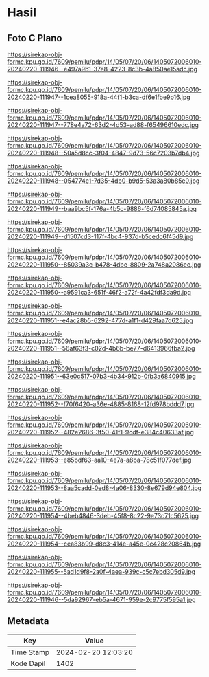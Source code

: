 # Hasil

## Foto C Plano

https://sirekap-obj-formc.kpu.go.id/7609/pemilu/pdpr/14/05/07/20/06/1405072006010-20240220-111946--e497a9b1-37e8-4223-8c3b-4a850ae15adc.jpg

https://sirekap-obj-formc.kpu.go.id/7609/pemilu/pdpr/14/05/07/20/06/1405072006010-20240220-111947--1cea8055-918a-44f1-b3ca-df6e1fbe9b16.jpg

https://sirekap-obj-formc.kpu.go.id/7609/pemilu/pdpr/14/05/07/20/06/1405072006010-20240220-111947--778e4a72-63d2-4d53-ad88-f65496610edc.jpg

https://sirekap-obj-formc.kpu.go.id/7609/pemilu/pdpr/14/05/07/20/06/1405072006010-20240220-111948--50a5d8cc-3f04-4847-9d73-56c7203b7db4.jpg

https://sirekap-obj-formc.kpu.go.id/7609/pemilu/pdpr/14/05/07/20/06/1405072006010-20240220-111948--054774e1-7d35-4db0-b9d5-53a3a80b85e0.jpg

https://sirekap-obj-formc.kpu.go.id/7609/pemilu/pdpr/14/05/07/20/06/1405072006010-20240220-111949--baa9bc5f-176a-4b5c-9886-f6d74085845a.jpg

https://sirekap-obj-formc.kpu.go.id/7609/pemilu/pdpr/14/05/07/20/06/1405072006010-20240220-111949--d1507cd3-117f-4bc4-937d-b5cedc6f45d9.jpg

https://sirekap-obj-formc.kpu.go.id/7609/pemilu/pdpr/14/05/07/20/06/1405072006010-20240220-111950--85039a3c-b478-4dbe-8809-2a748a2086ec.jpg

https://sirekap-obj-formc.kpu.go.id/7609/pemilu/pdpr/14/05/07/20/06/1405072006010-20240220-111950--a9591ca3-651f-46f2-a72f-4a42fdf3da9d.jpg

https://sirekap-obj-formc.kpu.go.id/7609/pemilu/pdpr/14/05/07/20/06/1405072006010-20240220-111951--e4ac28b5-6292-477d-a1f1-d429faa7d625.jpg

https://sirekap-obj-formc.kpu.go.id/7609/pemilu/pdpr/14/05/07/20/06/1405072006010-20240220-111951--56af63f3-c02d-4b6b-be77-d6413966fba2.jpg

https://sirekap-obj-formc.kpu.go.id/7609/pemilu/pdpr/14/05/07/20/06/1405072006010-20240220-111951--63e0c517-07b3-4b34-912b-0fb3a6840915.jpg

https://sirekap-obj-formc.kpu.go.id/7609/pemilu/pdpr/14/05/07/20/06/1405072006010-20240220-111952--f70f6420-a36e-4885-8168-12fd978bddd7.jpg

https://sirekap-obj-formc.kpu.go.id/7609/pemilu/pdpr/14/05/07/20/06/1405072006010-20240220-111952--482e2686-3f50-41f1-9cdf-e384c40633af.jpg

https://sirekap-obj-formc.kpu.go.id/7609/pemilu/pdpr/14/05/07/20/06/1405072006010-20240220-111953--e85bdf63-aa10-4e7a-a8ba-78c51f077def.jpg

https://sirekap-obj-formc.kpu.go.id/7609/pemilu/pdpr/14/05/07/20/06/1405072006010-20240220-111953--8aa5cadd-0ed8-4a06-8330-8e679d94e804.jpg

https://sirekap-obj-formc.kpu.go.id/7609/pemilu/pdpr/14/05/07/20/06/1405072006010-20240220-111954--4beb4846-3deb-45f8-8c22-9e73c71c5625.jpg

https://sirekap-obj-formc.kpu.go.id/7609/pemilu/pdpr/14/05/07/20/06/1405072006010-20240220-111954--cea83b99-d8c3-414e-a45e-0c428c20864b.jpg

https://sirekap-obj-formc.kpu.go.id/7609/pemilu/pdpr/14/05/07/20/06/1405072006010-20240220-111955--5ad1d9f8-2a0f-4aea-939c-c5c7ebd305d9.jpg

https://sirekap-obj-formc.kpu.go.id/7609/pemilu/pdpr/14/05/07/20/06/1405072006010-20240220-111946--5da92967-eb5a-4671-959e-2c9775f595a1.jpg


## Metadata

| Key        | Value               |
| ---------- | ------------------- |
| Time Stamp | 2024-02-20 12:03:20 |
| Kode Dapil | 1402                |



